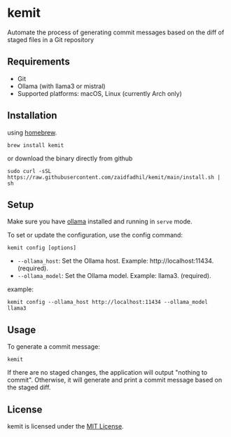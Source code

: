 # kemit
Automate the process of generating commit messages based on the diff of staged files in a Git repository

## Requirements
- Git
- Ollama (with llama3 or mistral)
- Supported platforms: macOS, Linux (currently Arch only)

## Installation

using [homebrew](https://brew.sh).
```shell
brew install kemit
```

or download the binary directly from github
```shell
sudo curl -sSL https://raw.githubusercontent.com/zaidfadhil/kemit/main/install.sh | sh
```

## Setup
Make sure you have [ollama](https://ollama.com) installed and running in `serve` mode.

To set or update the configuration, use the config command:

```shell
kemit config [options]
```
- `--ollama_host`: Set the Ollama host. Example: http://localhost:11434. (required).
- `--ollama_model`: Set the Ollama model. Example: llama3. (required).

example:
```shell
kemit config --ollama_host http://localhost:11434 --ollama_model llama3
```

## Usage

To generate a commit message:

```shell
kemit
```

If there are no staged changes, the application will output "nothing to commit". Otherwise, it will generate and print a commit message based on the staged diff.

## License
kemit is licensed under the [MIT License](https://github.com/zaidfadhil/kemit/blob/master/LICENSE).